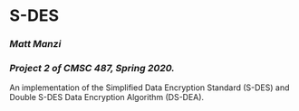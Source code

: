 # S-DES
### _Matt Manzi_
### _Project 2 of CMSC 487, Spring 2020._

An implementation of the Simplified Data Encryption Standard (S-DES) and Double S-DES Data Encryption Algorithm (DS-DEA).
